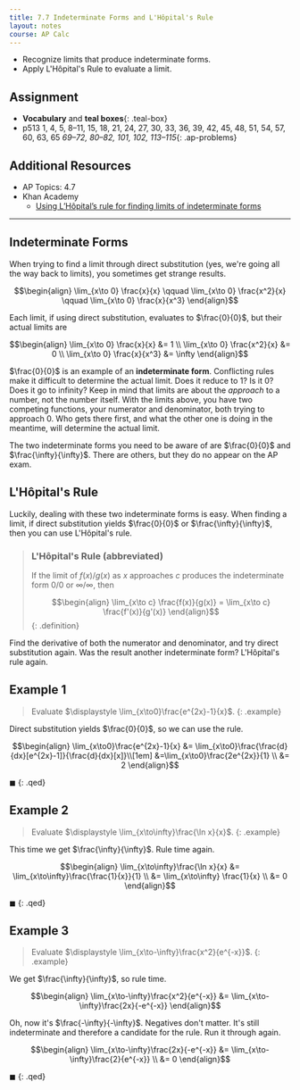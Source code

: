 ```yaml
---
title: 7.7 Indeterminate Forms and L'Hôpital's Rule
layout: notes
course: AP Calc
---
```


- Recognize limits that produce indeterminate forms.
- Apply L'Hôpital's Rule to evaluate a limit.

## Assignment

- **Vocabulary** and **teal boxes**{: .teal-box}
- p513 1, 4, 5, 8–11, 15, 18, 21, 24, 27, 30, 33, 36, 39, 42, 45, 48, 51, 54, 57, 60, 63, 65 *69–72, 80–82, 101, 102, 113–115*{: .ap-problems}

## Additional Resources

- AP Topics: 4.7
- Khan Academy
  - [Using L’Hôpital’s rule for finding limits of indeterminate forms](https://www.khanacademy.org/math/ap-calculus-ab/ab-diff-contextual-applications-new/ab-4-7/v/introduction-to-l-hopital-s-rule)

---

## Indeterminate Forms

When trying to find a limit through direct substitution (yes, we're going all the way back to limits), you sometimes get strange results.

$$\begin{align}
\lim_{x\to 0} \frac{x}{x} \qquad
\lim_{x\to 0} \frac{x^2}{x} \qquad
\lim_{x\to 0} \frac{x}{x^3}
\end{align}$$

Each limit, if using direct substitution, evaluates to $\frac{0}{0}$, but their actual limits are

$$\begin{align}
\lim_{x\to 0} \frac{x}{x} &= 1 \\
\lim_{x\to 0} \frac{x^2}{x} &= 0 \\
\lim_{x\to 0} \frac{x}{x^3} &= \infty 
\end{align}$$

$\frac{0}{0}$ is an example of an **indeterminate form**. Conflicting rules make it difficult to determine the actual limit. Does it reduce to 1? Is it 0? Does it go to infinity? Keep in mind that limits are about the *approach* to a number, not the number itself. With the limits above, you have two competing functions, your numerator and denominator, both trying to approach 0. Who gets there first, and what the other one is doing in the meantime, will determine the actual limit.

The two indeterminate forms you need to be aware of are $\frac{0}{0}$ and $\frac{\infty}{\infty}$. There are others, but they do no appear on the AP exam.

## L'Hôpital's Rule

Luckily, dealing with these two indeterminate forms is easy. When finding a limit, if direct substitution yields $\frac{0}{0}$ or $\frac{\infty}{\infty}$, then you can use L'Hôpital's rule.

> ### L'Hôpital's Rule (abbreviated)
>
> If the limit of $f(x)/g(x)$ as $x$ approaches $c$ produces the indeterminate form $0/0$ or $\infty/\infty$, then
>
> $$\begin{align}
> \lim_{x\to c} \frac{f(x)}{g(x)} = \lim_{x\to c} \frac{f'(x)}{g'(x)}
> \end{align}$$
{: .definition}

Find the derivative of both the numerator and denominator, and try direct substitution again. Was the result another indeterminate form? L'Hôpital's rule again.

## Example 1

> Evaluate $\displaystyle \lim_{x\to0}\frac{e^{2x}-1}{x}$.
{: .example}

Direct substitution yields $\frac{0}{0}$, so we can use the rule.

$$\begin{align}
\lim_{x\to0}\frac{e^{2x}-1}{x} &= \lim_{x\to0}\frac{\frac{d}{dx}[e^{2x}-1]}{\frac{d}{dx}[x]}\\[1em]
&=\lim_{x\to0}\frac{2e^{2x}}{1} \\
&= 2
\end{align}$$

$\blacksquare$
{: .qed}

## Example 2

> Evaluate $\displaystyle \lim_{x\to\infty}\frac{\ln x}{x}$.
{: .example}

This time we get $\frac{\infty}{\infty}$. Rule time again.

$$\begin{align}
\lim_{x\to\infty}\frac{\ln x}{x} &= \lim_{x\to\infty}\frac{\frac{1}{x}}{1} \\
&= \lim_{x\to\infty} \frac{1}{x} \\
&= 0
\end{align}$$

$\blacksquare$
{: .qed}

## Example 3

> Evaluate $\displaystyle \lim_{x\to-\infty}\frac{x^2}{e^{-x}}$.
{: .example}

We get $\frac{\infty}{\infty}$, so rule time.

$$\begin{align}
\lim_{x\to-\infty}\frac{x^2}{e^{-x}} &= \lim_{x\to-\infty}\frac{2x}{-e^{-x}}
\end{align}$$

Oh, now it's $\frac{-\infty}{-\infty}$. Negatives don't matter. It's still indeterminate and therefore a candidate for the rule. Run it through again.

$$\begin{align}
\lim_{x\to-\infty}\frac{2x}{-e^{-x}} &= \lim_{x\to-\infty}\frac{2}{e^{-x}} \\
&= 0
\end{align}$$

$\blacksquare$
{: .qed}
